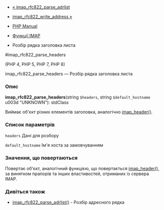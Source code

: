 - [« imap_rfc822_parse_adrlist](function.imap-rfc822-parse-adrlist.md)
- [imap_rfc822_write_address »](function.imap-rfc822-write-address.md)

- [PHP Manual](index.md)
- [Функції IMAP](ref.imap.md)
- Розбір рядка заголовка листа

#imap_rfc822_parse_headers

(PHP 4, PHP 5, PHP 7, PHP 8)

imap_rfc822_parse_headers — Розбір рядка заголовка листа

### Опис

**imap_rfc822_parse_headers**(string `$headers`, string
`$default_hostname` u003d "UNKNOWN"): stdClass

Виймає об'єкт різних елементів заголовка, аналогічно
[imap_header()](function.imap-header.md).

### Список параметрів

`headers`
Дані для розбору

`default_hostname`
Ім'я хоста за замовчуванням

### Значення, що повертаються

Повертає об'єкт, аналогічний функцією, що повертається
[imap_header()](function.imap-header.md), за винятком прапорів та
інших властивостей, отриманих із сервера IMAP.

### Дивіться також

- [imap_rfc822_parse_adrlist()](function.imap-rfc822-parse-adrlist.md) -
Розбір адресного рядка
